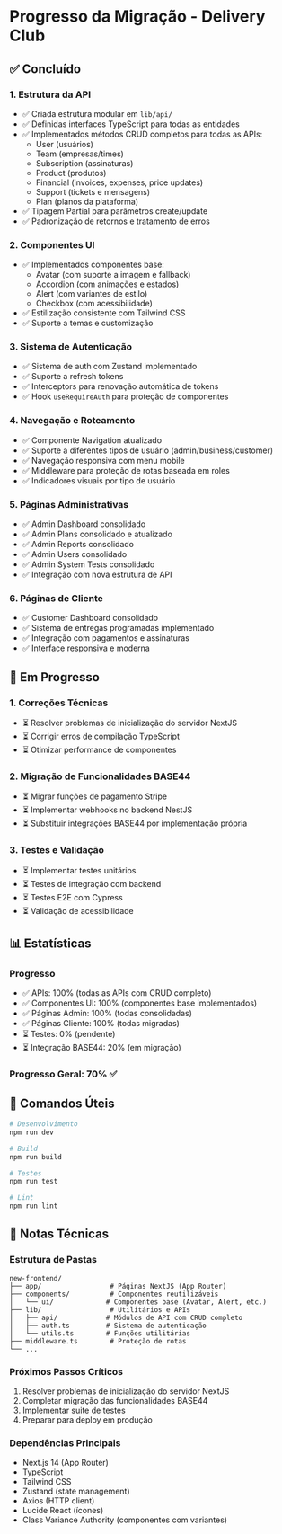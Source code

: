 # Progresso da Migração - Delivery Club

## ✅ Concluído

### 1. Estrutura da API
- ✅ Criada estrutura modular em `lib/api/`
- ✅ Definidas interfaces TypeScript para todas as entidades
- ✅ Implementados métodos CRUD completos para todas as APIs:
  - User (usuários)
  - Team (empresas/times)
  - Subscription (assinaturas)
  - Product (produtos)
  - Financial (invoices, expenses, price updates)
  - Support (tickets e mensagens)
  - Plan (planos da plataforma)
- ✅ Tipagem Partial para parâmetros create/update
- ✅ Padronização de retornos e tratamento de erros

### 2. Componentes UI
- ✅ Implementados componentes base:
  - Avatar (com suporte a imagem e fallback)
  - Accordion (com animações e estados)
  - Alert (com variantes de estilo)
  - Checkbox (com acessibilidade)
- ✅ Estilização consistente com Tailwind CSS
- ✅ Suporte a temas e customização

### 3. Sistema de Autenticação
- ✅ Sistema de auth com Zustand implementado
- ✅ Suporte a refresh tokens
- ✅ Interceptors para renovação automática de tokens
- ✅ Hook `useRequireAuth` para proteção de componentes

### 4. Navegação e Roteamento
- ✅ Componente Navigation atualizado
- ✅ Suporte a diferentes tipos de usuário (admin/business/customer)
- ✅ Navegação responsiva com menu mobile
- ✅ Middleware para proteção de rotas baseada em roles
- ✅ Indicadores visuais por tipo de usuário

### 5. Páginas Administrativas
- ✅ Admin Dashboard consolidado
- ✅ Admin Plans consolidado e atualizado
- ✅ Admin Reports consolidado
- ✅ Admin Users consolidado
- ✅ Admin System Tests consolidado
- ✅ Integração com nova estrutura de API

### 6. Páginas de Cliente
- ✅ Customer Dashboard consolidado
- ✅ Sistema de entregas programadas implementado
- ✅ Integração com pagamentos e assinaturas
- ✅ Interface responsiva e moderna

## 🚧 Em Progresso

### 1. Correções Técnicas
- ⏳ Resolver problemas de inicialização do servidor NextJS
- ⏳ Corrigir erros de compilação TypeScript
- ⏳ Otimizar performance de componentes

### 2. Migração de Funcionalidades BASE44
- ⏳ Migrar funções de pagamento Stripe
- ⏳ Implementar webhooks no backend NestJS
- ⏳ Substituir integrações BASE44 por implementação própria

### 3. Testes e Validação
- ⏳ Implementar testes unitários
- ⏳ Testes de integração com backend
- ⏳ Testes E2E com Cypress
- ⏳ Validação de acessibilidade

## 📊 Estatísticas

### Progresso
- ✅ APIs: 100% (todas as APIs com CRUD completo)
- ✅ Componentes UI: 100% (componentes base implementados)
- ✅ Páginas Admin: 100% (todas consolidadas)
- ✅ Páginas Cliente: 100% (todas migradas)
- ⏳ Testes: 0% (pendente)
- ⏳ Integração BASE44: 20% (em migração)

### Progresso Geral: 70% ✅

## 🔧 Comandos Úteis

```bash
# Desenvolvimento
npm run dev

# Build
npm run build

# Testes
npm run test

# Lint
npm run lint
```

## 📝 Notas Técnicas

### Estrutura de Pastas
```
new-frontend/
├── app/                 # Páginas NextJS (App Router)
├── components/          # Componentes reutilizáveis
│   └── ui/             # Componentes base (Avatar, Alert, etc.)
├── lib/                 # Utilitários e APIs
│   ├── api/            # Módulos de API com CRUD completo
│   ├── auth.ts         # Sistema de autenticação
│   └── utils.ts        # Funções utilitárias
├── middleware.ts        # Proteção de rotas
└── ...
```

### Próximos Passos Críticos
1. Resolver problemas de inicialização do servidor NextJS
2. Completar migração das funcionalidades BASE44
3. Implementar suite de testes
4. Preparar para deploy em produção

### Dependências Principais
- Next.js 14 (App Router)
- TypeScript
- Tailwind CSS
- Zustand (state management)
- Axios (HTTP client)
- Lucide React (ícones)
- Class Variance Authority (componentes com variantes)
